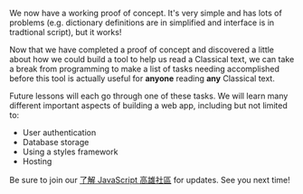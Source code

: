 We now have a working proof of concept. It's very simple and has lots of problems (e.g. dictionary definitions are in simplified and interface is in tradtional script), but it works! 

Now that we have completed a proof of concept and discovered a little about how we could build a tool to help us read a Classical text, we can take a break from programming to make a list of tasks needing accomplished before this tool is actually useful for **anyone** reading **any** Classical text.

Future lessons will each go through one of these tasks. We will learn many different important aspects of building a web app, including but not limited to:

- User authentication
- Database storage
- Using a styles framework
- Hosting

Be sure to join our [了解 JavaScript 高雄社區](https://www.facebook.com/groups/liaojiejavascript) for updates. See you next time!